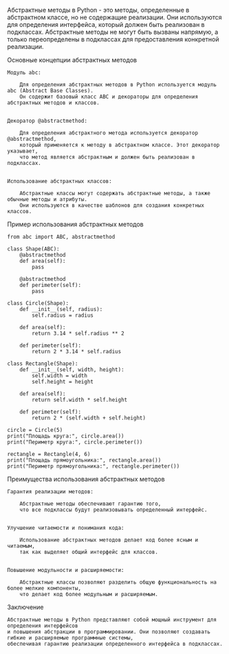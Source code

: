 
Абстрактные методы в Python - это методы, определенные в абстрактном классе, но не содержащие реализации.
Они используются для определения интерфейса, который должен быть реализован в подклассах.
Абстрактные методы не могут быть вызваны напрямую, а только переопределены
в подклассах для предоставления конкретной реализации.


Основные концепции абстрактных методов

    Модуль abc:

        Для определения абстрактных методов в Python используется модуль abc (Abstract Base Classes).
        Он содержит базовый класс ABC и декораторы для определения абстрактных методов и классов.


    Декоратор @abstractmethod:

        Для определения абстрактного метода используется декоратор @abstractmethod,
        который применяется к методу в абстрактном классе. Этот декоратор указывает,
        что метод является абстрактным и должен быть реализован в подклассах.


    Использование абстрактных классов:

        Абстрактные классы могут содержать абстрактные методы, а также обычные методы и атрибуты.
        Они используются в качестве шаблонов для создания конкретных классов.



Пример использования абстрактных методов

    from abc import ABC, abstractmethod

    class Shape(ABC):
        @abstractmethod
        def area(self):
            pass

        @abstractmethod
        def perimeter(self):
            pass

    class Circle(Shape):
        def __init__(self, radius):
            self.radius = radius

        def area(self):
            return 3.14 * self.radius ** 2

        def perimeter(self):
            return 2 * 3.14 * self.radius

    class Rectangle(Shape):
        def __init__(self, width, height):
            self.width = width
            self.height = height

        def area(self):
            return self.width * self.height

        def perimeter(self):
            return 2 * (self.width + self.height)

    circle = Circle(5)
    print("Площадь круга:", circle.area())
    print("Периметр круга:", circle.perimeter())

    rectangle = Rectangle(4, 6)
    print("Площадь прямоугольника:", rectangle.area())
    print("Периметр прямоугольника:", rectangle.perimeter())



Преимущества использования абстрактных методов

    Гарантия реализации методов:

        Абстрактные методы обеспечивают гарантию того,
        что все подклассы будут реализовывать определенный интерфейс.


    Улучшение читаемости и понимания кода:

        Использование абстрактных методов делает код более ясным и читаемым,
        так как выделяет общий интерфейс для классов.


    Повышение модульности и расширяемости:

        Абстрактные классы позволяют разделить общую функциональность на более мелкие компоненты,
        что делает код более модульным и расширяемым.



Заключение

    Абстрактные методы в Python представляют собой мощный инструмент для определения интерфейсов
    и повышения абстракции в программировании. Они позволяют создавать гибкие и расширяемые программные системы,
    обеспечивая гарантию реализации определенного интерфейса в подклассах.



